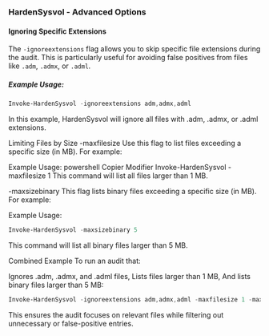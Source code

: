 ### HardenSysvol - Advanced Options

#### Ignoring Specific Extensions

The `-ignoreextensions` flag allows you to skip specific file extensions during the audit. This is particularly useful for avoiding false positives from files like `.adm`, `.admx`, or `.adml`.

##### Example Usage:

```powershell
Invoke-HardenSysvol -ignoreextensions adm,admx,adml
````

In this example, HardenSysvol will ignore all files with .adm, .admx, or .adml extensions.

Limiting Files by Size
-maxfilesize
Use this flag to list files exceeding a specific size (in MB). For example:

Example Usage:
powershell
Copier
Modifier
Invoke-HardenSysvol -maxfilesize 1
This command will list all files larger than 1 MB.

-maxsizebinary
This flag lists binary files exceeding a specific size (in MB). For example:

Example Usage:
```powershell
Invoke-HardenSysvol -maxsizebinary 5
````
This command will list all binary files larger than 5 MB.

Combined Example
To run an audit that:

Ignores .adm, .admx, and .adml files,
Lists files larger than 1 MB,
And lists binary files larger than 5 MB:
```powershell
Invoke-HardenSysvol -ignoreextensions adm,admx,adml -maxfilesize 1 -maxsizebinary 5
````
This ensures the audit focuses on relevant files while filtering out unnecessary or false-positive entries.
